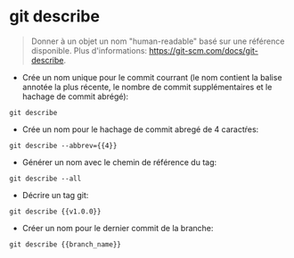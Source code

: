 # git describe

> Donner à un objet un nom "human-readable" basé sur une référence disponible.
> Plus d'informations: <https://git-scm.com/docs/git-describe>.

- Crée un nom unique pour le commit courrant (le nom contient la balise annotée la plus récente, le nombre de commit supplémentaires et le hachage de commit abrégé):

`git describe`

- Crée un nom pour le hachage de commit abregé de 4 caractŕes:

`git describe --abbrev={{4}}`

- Générer un nom avec le chemin de référence du tag:

`git describe --all`

- Décrire un tag git:

`git describe {{v1.0.0}}`

- Créer un nom pour le dernier commit de la branche:

`git describe {{branch_name}}`
